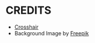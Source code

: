 # CREDITS
- [Crosshair](https://www.pixilart.com/draw/crosshair-3ebf3dd14d71062#)
- Background Image by <a href="https://www.freepik.com/free-vector/pixel-art-rural-landscape-background_49661323.htm#query=pixel%20field&position=12&from_view=keyword&track=ais_user&uuid=f6e92d02-344f-470d-8a8d-4c373933edb0">Freepik</a>